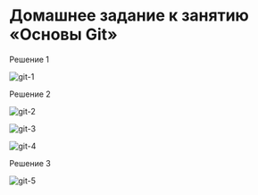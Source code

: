 # Домашнее задание к занятию «Основы Git»

Решение 1

![git-1](https://github.com/user-attachments/assets/2b1a85db-650f-4582-aee9-3af5a432b903)

Решение 2

![git-2](https://github.com/user-attachments/assets/fe6fff41-64f9-4eb3-af36-f80e171ce403)

![git-3](https://github.com/user-attachments/assets/9e0fa8f6-e2d7-4d67-9d5f-58cdc1699c4c)

![git-4](https://github.com/user-attachments/assets/29b39733-da03-4014-9b38-09b713fc6978)

Решение 3 

![git-5](https://github.com/user-attachments/assets/686ddcd9-640d-4503-ac63-304cf48d4961)

